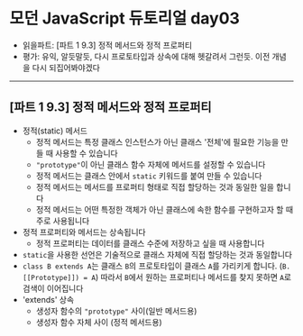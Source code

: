 # 모던 JavaScript 듀토리얼 day03

- 읽을파트: [파트 1 9.3] 정적 메서드와 정적 프로퍼티
- 평가: 유익, 알듯말듯, 다시 프로토타입과 상속에 대해 헷갈려서 그런듯. 이전 개념을 다시 되집어봐야겠다

---

## [파트 1 9.3] 정적 메서드와 정적 프로퍼티

- 정적(static) 메서드
  - 정적 메서드는 특정 클래스 인스턴스가 아닌 클래스 '전체'에 필요한 기능을 만들 때 사용할 수 있습니다
  - `"prototype"`이 아닌 클래스 함수 자체에 메서드를 설정할 수 있습니다
  - 정적 메서드는 클래스 안에서 `static` 키워드를 붙여 만들 수 있습니다
  - 정적 메서드는 메서드를 프로퍼티 형태로 직접 할당하는 것과 동일한 일을 합니다
  - 정적 메서드는 어떤 특정한 객체가 아닌 클래스에 속한 함수를 구현하고자 할 때 주로 사용됩니다
- 정적 프로퍼티와 메서드는 상속됩니다
  - 정적 프로퍼티는 데이터를 클래스 수준에 저장하고 싶을 때 사용합니다
- `static`을 사용한 선언은 기술적으로 클래스 자체에 직접 할당하는 것과 동일합니다
- `class B extends A`는 클래스 `B`의 프로토타입이 클래스 `A`를 가리키게 합니다. (`B.[[Prototype]]) = A`)
  따라서 `B`에서 원하는 프로퍼티나 메서드를 찾지 못하면 `A`로 검색이 이어집니다
- 'extends' 상속
  - 생성자 함수의 `"prototype"` 사이(일반 메서드용)
  - 생성자 함수 자체 사이 (정적 메서드용)
